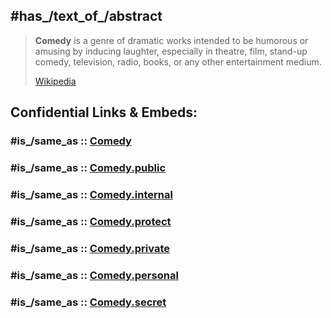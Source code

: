 
## #has_/text_of_/abstract 

> **Comedy** is a genre of dramatic works intended to be humorous or amusing by inducing laughter, 
> especially in theatre, film, stand-up comedy, television, radio, books, or any other entertainment medium.
>
> [Wikipedia](https://en.wikipedia.org/wiki/Comedy) 


## Confidential Links & Embeds: 

### #is_/same_as :: [Comedy](/_Standards/Society/Communication/Media/Movie/Movie-Genre/Comedy.md) 

### #is_/same_as :: [Comedy.public](/_public/Society/Communication/Media/Movie/Movie-Genre/Comedy.public.md) 

### #is_/same_as :: [Comedy.internal](/_internal/Society/Communication/Media/Movie/Movie-Genre/Comedy.internal.md) 

### #is_/same_as :: [Comedy.protect](/_protect/Society/Communication/Media/Movie/Movie-Genre/Comedy.protect.md) 

### #is_/same_as :: [Comedy.private](/_private/Society/Communication/Media/Movie/Movie-Genre/Comedy.private.md) 

### #is_/same_as :: [Comedy.personal](/_personal/Society/Communication/Media/Movie/Movie-Genre/Comedy.personal.md) 

### #is_/same_as :: [Comedy.secret](/_secret/Society/Communication/Media/Movie/Movie-Genre/Comedy.secret.md)

